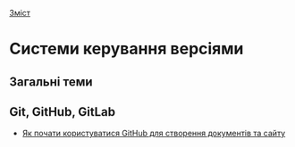  [Зміст](../contents.md)

# Системи керування версіями

## Загальні теми



## Git, GitHub, GitLab

- [Як почати користуватися GitHub для створення документів та сайту ](workshop1/README.md)

